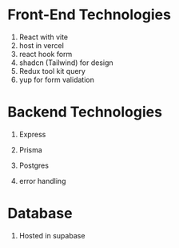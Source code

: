 # Front-End Technologies

1. React with vite
2. host in vercel
3. react hook form
4. shadcn (Tailwind) for design
5. Redux tool kit query
6. yup for form validation
# Backend Technologies

1. Express

2.  Prisma

3. Postgres

4. error handling

# Database

1. Hosted in supabase

